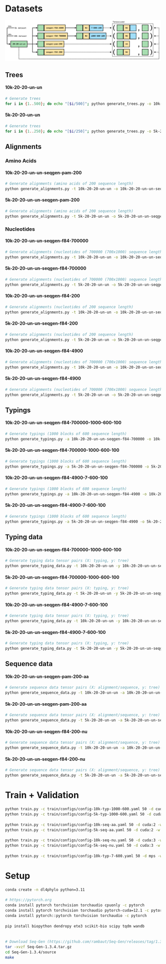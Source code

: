 # Datasets
![Datasets Schema](images/dl4phylo-datasets.png)




## Trees


#### 10k-20-20-un-un
```bash
# Generate trees
for i in {1..500}; do echo "[$i/500]"; python generate_trees.py -o 10k-20-20-un-un -t 20 -l 20 -s uniform -d uniform; done
```
#### 5k-20-20-un-un
```bash
# Generate trees
for i in {1..250}; do echo "[$i/250]"; python generate_trees.py -o 5k-20-20-un-un -t 20 -l 20 -s uniform -d uniform; done
```




## Alignments


### Amino Acids

#### 10k-20-20-un-un-seqgen-pam-200
```bash
# Generate alignments (amino acids of 200 sequence length)
python generate_alignments.py -t 10k-20-20-un-un -o 10k-20-20-un-un-seqgen-pam-200 -g ./sequence_generators/seq-gen -m PAM -l 200
```
#### 5k-20-20-un-un-seqgen-pam-200
```bash
# Generate alignments (amino acids of 200 sequence length)
python generate_alignments.py -t 5k-20-20-un-un -o 5k-20-20-un-un-seqgen-pam-200 -g ./sequence_generators/seq-gen -m PAM -l 200
```


### Nucleotides

#### 10k-20-20-un-un-seqgen-f84-700000
```bash
# Generate alignments (nucleotides of 700000 (700x1000) sequence length)
python generate_alignments.py -t 10k-20-20-un-un -o 10k-20-20-un-un-seqgen-f84-700000 -g ./sequence_generators/seq-gen -m F84 -l 700000
```
#### 5k-20-20-un-un-seqgen-f84-700000
```bash
# Generate alignments (nucleotides of 700000 (700x1000) sequence length)
python generate_alignments.py -t 5k-20-20-un-un -o 5k-20-20-un-un-seqgen-f84-700000 -g ./sequence_generators/seq-gen -m F84 -l 700000
```
#### 10k-20-20-un-un-seqgen-f84-200
```bash
# Generate alignments (nucleotides of 200 sequence length)
python generate_alignments.py -t 10k-20-20-un-un -o 10k-20-20-un-un-seqgen-f84-200 -g ./sequence_generators/seq-gen -m F84 -l 200
```
#### 5k-20-20-un-un-seqgen-f84-200
```bash
# Generate alignments (nucleotides of 200 sequence length)
python generate_alignments.py -t 5k-20-20-un-un -o 5k-20-20-un-un-seqgen-f84-200 -g ./sequence_generators/seq-gen -m F84 -l 200
```
#### 10k-20-20-un-un-seqgen-f84-4900
```bash
# Generate alignments (nucleotides of 700000 (700x1000) sequence length)
python generate_alignments.py -t 10k-20-20-un-un -o 10k-20-20-un-un-seqgen-f84-4900 -g ./sequence_generators/seq-gen -m F84 -l 4900
```
#### 5k-20-20-un-un-seqgen-f84-4900
```bash
# Generate alignments (nucleotides of 700000 (700x1000) sequence length)
python generate_alignments.py -t 5k-20-20-un-un -o 5k-20-20-un-un-seqgen-f84-4900 -g ./sequence_generators/seq-gen -m F84 -l 4900
```




## Typings


#### 10k-20-20-un-un-seqgen-f84-700000-1000-600-100
```bash
# Generate typings (1000 blocks of 600 sequence length)
python generate_typings.py -a 10k-20-20-un-un-seqgen-f84-700000 -o 10k-20-20-un-un-seqgen-f84-700000-1000-600-100 -b 1000 -e 600 -i 100
```
#### 5k-20-20-un-un-seqgen-f84-700000-1000-600-100
```bash
# Generate typings (1000 blocks of 600 sequence length)
python generate_typings.py -a 5k-20-20-un-un-seqgen-f84-700000 -o 5k-20-20-un-un-seqgen-f84-700000-1000-600-100 -b 1000 -e 600 -i 100
```
#### 10k-20-20-un-un-seqgen-f84-4900-7-600-100
```bash
# Generate typings (1000 blocks of 600 sequence length)
python generate_typings.py -a 10k-20-20-un-un-seqgen-f84-4900 -o 10k-20-20-un-un-seqgen-f84-4900-7-600-100 -b 7 -e 600 -i 100
```
#### 5k-20-20-un-un-seqgen-f84-4900-7-600-100
```bash
# Generate typings (1000 blocks of 600 sequence length)
python generate_typings.py -a 5k-20-20-un-un-seqgen-f84-4900 -o 5k-20-20-un-un-seqgen-f84-4900-7-600-100 -b 7 -e 600 -i 100
```




## Typing data


#### 10k-20-20-un-un-seqgen-f84-700000-1000-600-100
```bash
# Generate typing data tensor pairs (X: typing, y: tree)
python generate_typing_data.py -t 10k-20-20-un-un -y 10k-20-20-un-un-seqgen-f84-700000-1000-600-100 -o 10k-20-20-un-un-seqgen-f84-700000-1000-600-100
```
#### 5k-20-20-un-un-seqgen-f84-700000-1000-600-100
```bash
# Generate typing data tensor pairs (X: typing, y: tree)
python generate_typing_data.py -t 5k-20-20-un-un -y 5k-20-20-un-un-seqgen-f84-700000-1000-600-100 -o 5k-20-20-un-un-seqgen-f84-700000-1000-600-100
```
#### 10k-20-20-un-un-seqgen-f84-4900-7-600-100
```bash
# Generate typing data tensor pairs (X: typing, y: tree)
python generate_typing_data.py -t 10k-20-20-un-un -y 10k-20-20-un-un-seqgen-f84-4900-7-600-100 -o 10k-20-20-un-un-seqgen-f84-4900-7-600-100
```
#### 5k-20-20-un-un-seqgen-f84-4900-7-600-100
```bash
# Generate typing data tensor pairs (X: typing, y: tree)
python generate_typing_data.py -t 5k-20-20-un-un -y 5k-20-20-un-un-seqgen-f84-4900-7-600-100 -o 5k-20-20-un-un-seqgen-f84-4900-7-600-100
```




## Sequence data


#### 10k-20-20-un-un-seqgen-pam-200-aa
```bash
# Generate sequence data tensor pairs (X: alignment/sequence, y: tree)
python generate_sequence_data.py -t 10k-20-20-un-un -a 10k-20-20-un-un-seqgen-pam-200 -o 10k-20-20-un-un-seqgen-pam-200-aa -v amino_acids
```
#### 5k-20-20-un-un-seqgen-pam-200-aa
```bash
# Generate sequence data tensor pairs (X: alignment/sequence, y: tree)
python generate_sequence_data.py -t 5k-20-20-un-un -a 5k-20-20-un-un-seqgen-pam-200 -o 5k-20-20-un-un-seqgen-pam-200-aa -v amino_acids
```
#### 10k-20-20-un-un-seqgen-f84-200-nu
```bash
# Generate sequence data tensor pairs (X: alignment/sequence, y: tree)
python generate_sequence_data.py -t 10k-20-20-un-un -a 10k-20-20-un-un-seqgen-f84-200 -o 10k-20-20-un-un-seqgen-f84-200-nu -v nucleotides
```
#### 5k-20-20-un-un-seqgen-f84-200-nu
```bash
# Generate sequence data tensor pairs (X: alignment/sequence, y: tree)
python generate_sequence_data.py -t 5k-20-20-un-un -a 5k-20-20-un-un-seqgen-f84-200 -o 5k-20-20-un-un-seqgen-f84-200-nu -v nucleotides
```




# Train + Validation
```bash
python train.py -c train/configs/config-10k-typ-1000-600.yaml 50 -d cuda:0 -w online
python train.py -c train/configs/config-5k-typ-1000-600.yaml 50 -d cuda:1 -w online

python train.py -c train/configs/config-10k-seq-aa.yaml 50 -d cuda:2 -w online
python train.py -c train/configs/config-5k-seq-aa.yaml 50 -d cuda:2 -w online

python train.py -c train/configs/config-10k-seq-nu.yaml 50 -d cuda:3 -w online
python train.py -c train/configs/config-5k-seq-nu.yaml 50 -d cuda:3 -w online

python train.py -c train/configs/config-10k-typ-7-600.yaml 50 -d mps -w online
```




# Setup
```bash
conda create -n dl4phylo python=3.11

# https://pytorch.org
conda install pytorch torchvision torchaudio cpuonly -c pytorch                         # linux/windows (cpu)
conda install pytorch torchvision torchaudio pytorch-cuda=12.1 -c pytorch -c nvidia     # linux/windows (cuda)
conda install pytorch::pytorch torchvision torchaudio -c pytorch                        # macos

pip install biopython dendropy ete3 scikit-bio scipy tqdm wandb


# Download Seq-Gen (https://github.com/rambaut/Seq-Gen/releases/tag/1.3.4)
tar -xvzf Seq-Gen-1.3.4.tar.gz
cd Seq-Gen-1.3.4/source
make
```